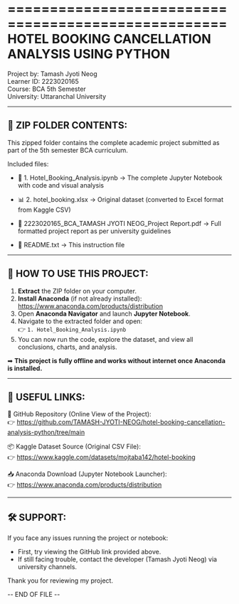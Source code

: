 ====================================================
HOTEL BOOKING CANCELLATION ANALYSIS USING PYTHON
====================================================

Project by: Tamash Jyoti Neog  
Learner ID: 2223020165  
Course: BCA 5th Semester  
University: Uttaranchal University  

----------------------------------------------------
📂 ZIP FOLDER CONTENTS:
----------------------------------------------------
This zipped folder contains the complete academic project submitted as part of the 5th semester BCA curriculum.

Included files:

- 🧠 1. Hotel_Booking_Analysis.ipynb → The complete Jupyter Notebook with code and visual analysis

- 📊 2. hotel_booking.xlsx → Original dataset (converted to Excel format from Kaggle CSV)

- 📘 2223020165_BCA_TAMASH JYOTI NEOG_Project Report.pdf → Full formatted project report as per university guidelines

- 📄 README.txt → This instruction file

----------------------------------------------------
📌 HOW TO USE THIS PROJECT:
----------------------------------------------------
1. **Extract** the ZIP folder on your computer.
2. **Install Anaconda** (if not already installed):  
   https://www.anaconda.com/products/distribution
3. Open **Anaconda Navigator** and launch **Jupyter Notebook**.
4. Navigate to the extracted folder and open:  
   👉 `1. Hotel_Booking_Analysis.ipynb`
5. You can now run the code, explore the dataset, and view all conclusions, charts, and analysis.

➡ **This project is fully offline and works without internet once Anaconda is installed.**

----------------------------------------------------
🔗 USEFUL LINKS:
----------------------------------------------------
📁 GitHub Repository (Online View of the Project):  
👉 https://github.com/TAMASH-JYOTI-NEOG/hotel-booking-cancellation-analysis-python/tree/main  

📦 Kaggle Dataset Source (Original CSV File):  
👉 https://www.kaggle.com/datasets/mojtaba142/hotel-booking  

📥 Anaconda Download (Jupyter Notebook Launcher):  
👉 https://www.anaconda.com/products/distribution  

----------------------------------------------------
🛠 SUPPORT:
----------------------------------------------------
If you face any issues running the project or notebook:
- First, try viewing the GitHub link provided above.
- If still facing trouble, contact the developer (Tamash Jyoti Neog) via university channels.

Thank you for reviewing my project.

-- END OF FILE --
